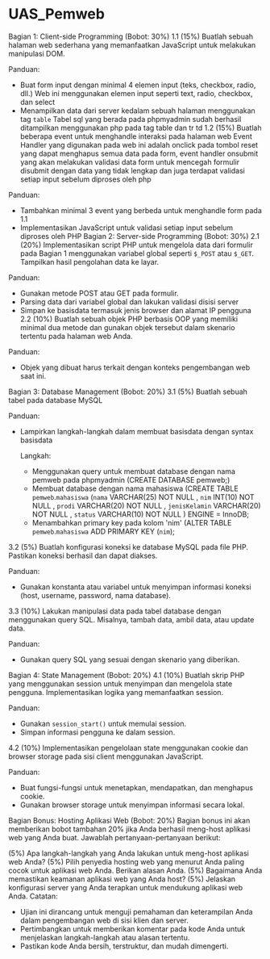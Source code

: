 # UAS_Pemweb

Bagian 1: Client-side Programming (Bobot: 30%)
1.1 (15%) Buatlah sebuah halaman web sederhana yang memanfaatkan JavaScript untuk melakukan manipulasi DOM.

Panduan:
- Buat form input dengan minimal 4 elemen input (teks, checkbox, radio, dll.)
  Web ini menggunakan elemen input seperti text, radio, checkbox, dan select
- Menampilkan data dari server kedalam sebuah halaman menggunakan tag `table`
  Tabel sql yang berada pada phpmyadmin sudah berhasil ditampilkan menggunakan php pada tag table dan tr td
1.2 (15%) Buatlah beberapa event untuk menghandle interaksi pada halaman web
  Event Handler yang digunakan pada web ini adalah onclick pada tombol reset yang dapat menghapus semua data pada form, event handler onsubmit yang akan melakukan validasi data form untuk mencegah formulir disubmit dengan data yang tidak lengkap dan juga terdapat validasi setiap input sebelum diproses oleh php

Panduan:
- Tambahkan minimal 3 event yang berbeda untuk menghandle form pada 1.1
- Implementasikan JavaScript untuk validasi setiap input sebelum diproses oleh PHP
Bagian 2: Server-side Programming (Bobot: 30%)
2.1 (20%) Implementasikan script PHP untuk mengelola data dari formulir pada Bagian 1 menggunakan variabel global seperti `$_POST` atau `$_GET`. Tampilkan hasil pengolahan data ke layar.

Panduan:
- Gunakan metode POST atau GET pada formulir.
- Parsing data dari variabel global dan lakukan validasi disisi server
- Simpan ke basisdata termasuk jenis browser dan alamat IP pengguna
2.2 (10%) Buatlah sebuah objek PHP berbasis OOP yang memiliki minimal dua metode dan gunakan objek tersebut dalam skenario tertentu pada halaman web Anda.

Panduan:
- Objek yang dibuat harus terkait dengan konteks pengembangan web saat ini.

Bagian 3: Database Management (Bobot: 20%)
3.1 (5%) Buatlah sebuah tabel pada database MySQL

Panduan:
- Lampirkan langkah-langkah dalam membuat basisdata dengan syntax basisdata

  Langkah:
  - Menggunakan query untuk membuat database dengan nama pemweb pada phpmyadmin (CREATE DATABASE pemweb;)
  - Membuat database dengan nama mahasiswa (CREATE TABLE `pemweb`.`mahasiswa` (`nama` VARCHAR(25) NOT NULL , `nim` INT(10) NOT NULL , `prodi` VARCHAR(20) NOT NULL , `jenisKelamin` VARCHAR(20) NOT NULL , `status` VARCHAR(10) NOT NULL ) ENGINE = InnoDB;
  - Menambahkan primary key pada kolom 'nim' (ALTER TABLE `pemweb`.`mahasiswa` ADD PRIMARY KEY (`nim`);

3.2 (5%) Buatlah konfigurasi koneksi ke database MySQL pada file PHP. Pastikan koneksi berhasil dan dapat diakses.

Panduan:
- Gunakan konstanta atau variabel untuk menyimpan informasi koneksi (host, username, password, nama database).

3.3 (10%) Lakukan manipulasi data pada tabel database dengan menggunakan query SQL. Misalnya, tambah data, ambil data, atau update data.

Panduan:
- Gunakan query SQL yang sesuai dengan skenario yang diberikan.

Bagian 4: State Management (Bobot: 20%)
4.1 (10%) Buatlah skrip PHP yang menggunakan session untuk menyimpan dan mengelola state pengguna. Implementasikan logika yang memanfaatkan session.

Panduan:
- Gunakan `session_start()` untuk memulai session.
- Simpan informasi pengguna ke dalam session.

4.2 (10%) Implementasikan pengelolaan state menggunakan cookie dan browser storage pada sisi client menggunakan JavaScript.

Panduan:
- Buat fungsi-fungsi untuk menetapkan, mendapatkan, dan menghapus cookie.
- Gunakan browser storage untuk menyimpan informasi secara lokal.

Bagian Bonus: Hosting Aplikasi Web (Bobot: 20%)
Bagian bonus ini akan memberikan bobot tambahan 20% jika Anda berhasil meng-host aplikasi web yang Anda buat. Jawablah pertanyaan-pertanyaan berikut:

(5%) Apa langkah-langkah yang Anda lakukan untuk meng-host aplikasi web Anda?
(5%) Pilih penyedia hosting web yang menurut Anda paling cocok untuk aplikasi web Anda. Berikan alasan Anda.
(5%) Bagaimana Anda memastikan keamanan aplikasi web yang Anda host?
(5%) Jelaskan konfigurasi server yang Anda terapkan untuk mendukung aplikasi web Anda.
Catatan:
- Ujian ini dirancang untuk menguji pemahaman dan keterampilan Anda dalam pengembangan web di sisi klien dan server.
- Pertimbangkan untuk memberikan komentar pada kode Anda untuk menjelaskan langkah-langkah atau alasan tertentu.
- Pastikan kode Anda bersih, terstruktur, dan mudah dimengerti.
